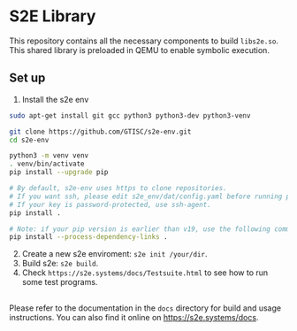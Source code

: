 S2E Library
===========

This repository contains all the necessary components to build ``libs2e.so``. This shared
library is preloaded in QEMU to enable symbolic execution.


## Set up
1. Install the s2e env
```bash
sudo apt-get install git gcc python3 python3-dev python3-venv

git clone https://github.com/GTISC/s2e-env.git
cd s2e-env

python3 -m venv venv
. venv/bin/activate
pip install --upgrade pip

# By default, s2e-env uses https to clone repositories.
# If you want ssh, please edit s2e_env/dat/config.yaml before running pip install.
# If your key is password-protected, use ssh-agent.
pip install .

# Note: if your pip version is earlier than v19, use the following command:
pip install --process-dependency-links .
```
2. Create a new s2e enviroment: `s2e init /your/dir`.
3. Build s2e: `s2e build`.
4. Check `https://s2e.systems/docs/Testsuite.html` to see how to run some test programs.

## 
Please refer to the documentation in the ``docs`` directory for build and usage instructions.
You can also find it online on <https://s2e.systems/docs>.

